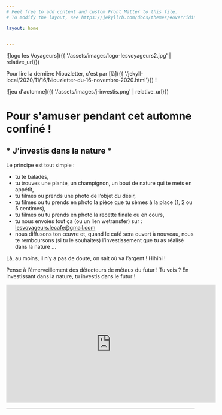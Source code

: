 ```yaml
---
# Feel free to add content and custom Front Matter to this file.
# To modify the layout, see https://jekyllrb.com/docs/themes/#overriding-theme-defaults

layout: home


---
```


![logo les Voyageurs]({{ '/assets/images/logo-lesvoyageurs2.jpg' | relative_url}}) 

Pour lire la dernière Niouzletter, c'est par [là]({{ '/jekyll-local/2020/11/16/Niouzletter-du-16-novembre-2020.html'}}) !

![jeu d'automne]({{ '/assets/images/j-investis.png' | relative_url}})

# Pour s'amuser pendant cet automne confiné !
## * J’investis dans la nature *
 
 Le principe est tout simple :
 
* tu te balades,
* tu trouves une plante, un champignon, un bout de nature qui te mets en appétit,
* tu filmes ou prends une photo de l’objet du désir,
* tu filmes ou tu prends en photo la pièce que tu sèmes à la place (1, 2 ou 5 centimes),
* tu filmes ou tu prends en photo la recette finale ou en cours,
* tu nous envoies tout ça (ou un lien wetransfer) sur : lesvoyageurs.lecafe@gmail.com
* nous diffusons ton œuvre et, quand le café sera ouvert à nouveau, nous te remboursons (si tu le souhaites) l’investissement que tu as réalisé dans la nature …
 
Là, au moins, il n’y a pas de doute, on sait où va l’argent !
Hihihi !
 
Pense à l’émerveillement des détecteurs de métaux du futur !
Tu vois ?
En investissant dans la nature, tu investis dans le futur !


<iframe width="560" height="315" src="https://www.youtube.com/embed/qrao-8-1Au4" frameborder="0" allow="accelerometer; autoplay; clipboard-write; encrypted-media; gyroscope; picture-in-picture" allowfullscreen></iframe>


----------------------------------------
